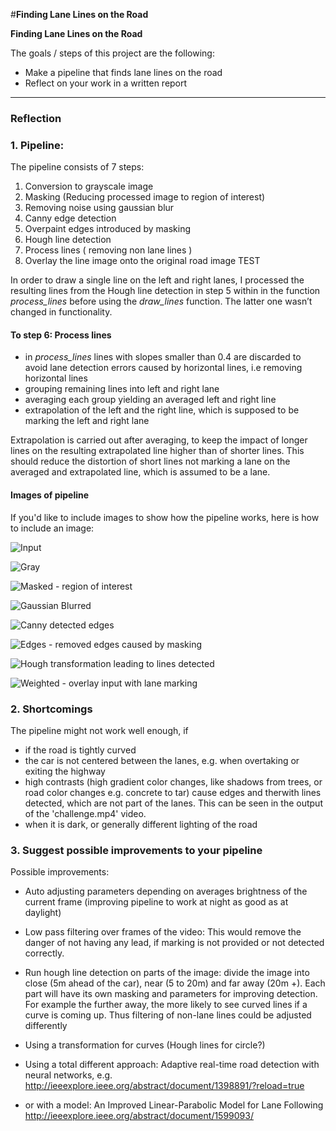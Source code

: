 
#**Finding Lane Lines on the Road**

**Finding Lane Lines on the Road**

The goals / steps of this project are the following:
* Make a pipeline that finds lane lines on the road
* Reflect on your work in a written report


[//]: # (Image References)

[image1]: ./examples/grayscale.jpg "Grayscale"

---

### Reflection

### 1. Pipeline:

The pipeline consists of 7 steps:

1. Conversion to grayscale image
2. Masking (Reducing processed image to region of interest)
3. Removing noise using gaussian blur
4. Canny edge detection
5. Overpaint edges introduced by masking
6. Hough line detection
7. Process lines ( removing non lane lines )
8. Overlay the line image onto the original road image
TEST


In order to draw a single line on the left and right lanes, I processed the resulting lines from the Hough line detection in step 5 within in the function *process_lines* before using the *draw_lines* function. The latter one wasn’t changed in functionality.  

#### To step 6: Process lines
* in *process_lines* lines with slopes smaller than 0.4 are discarded to avoid lane detection errors caused by horizontal lines, i.e removing horizontal lines
* grouping remaining lines into left and right lane
* averaging each group yielding an averaged left and right line
* extrapolation of the left and the right line, which is supposed to be marking the left and right lane

Extrapolation is carried out after averaging, to keep the impact of longer lines on the resulting extrapolated line higher than of shorter lines.
This should reduce the distortion of short lines not marking a lane on the averaged and extrapolated line, which is assumed to be a lane.

#### Images of pipeline
If you'd like to include images to show how the pipeline works, here is how to include an image:

[//]: # (Image References)

[0_input]: ./test_images_output/pipeline/0_solidWhiteCurve.jpg "Input"
[1_gray]: ./test_images_output/pipeline/1_gray.jpg "Input"
[2_masked]: ./test_images_output/pipeline/2_masked.jpg "Input"
[3_blurred]: ./test_images_output/pipeline/3_blurred.jpg "Input"
[4_edges]: ./test_images_output/pipeline/4_edges.jpg "Input"
[5_edges_filtered]: ./test_images_output/pipeline/5_edges_filtered.jpg "Input"
[6_line_img]: ./test_images_output/pipeline/6_line_img.jpg "Input"
[7_output]:./test_images_output/pipeline/7_output.jpg "Input"

![Input][0_input]

![Gray][1_gray]

![Masked - region of interest][2_masked]

![Gaussian Blurred][3_blurred]

![Canny detected edges][4_edges]

![Edges - removed edges caused by masking][5_edges_filtered]

![Hough transformation leading to lines detected][6_line_img]

![Weighted - overlay input with lane marking][7_output]





### 2. Shortcomings

The pipeline might not work well enough, if

* if the road is tightly curved
* the car is not centered between the lanes, e.g. when overtaking or exiting the highway
* high contrasts (high gradient color changes, like shadows from trees, or road color changes e.g. concrete to tar) cause edges and therwith lines detected, which are not part of the lanes. This can be seen in the output of the 'challenge.mp4' video.
* when it is dark, or generally different lighting of the road




### 3. Suggest possible improvements to your pipeline

Possible improvements:

* Auto adjusting parameters depending on averages brightness of the current frame (improving pipeline to work at night as good as at daylight)
* Low pass filtering over frames of the video: This would remove the danger of not having any lead, if marking is not provided or not detected correctly.
* Run hough line detection on parts of the image: divide the image into close (5m ahead of the car), near (5 to 20m)  and far away (20m +). Each part will have its own masking and parameters for improving detection. For example the further away, the more likely to see curved lines if a curve is coming up. Thus filtering of non-lane lines could be adjusted differently
* Using a transformation for curves (Hough lines for circle?)
* Using a total different approach: Adaptive real-time road detection with neural networks, e.g. http://ieeexplore.ieee.org/abstract/document/1398891/?reload=true


* or with a model:
An Improved Linear-Parabolic Model for Lane Following
http://ieeexplore.ieee.org/abstract/document/1599093/
